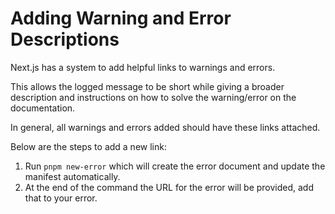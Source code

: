 # Adding Warning and Error Descriptions

Next.js has a system to add helpful links to warnings and errors.

This allows the logged message to be short while giving a broader description and instructions on how to solve the warning/error on the documentation.

In general, all warnings and errors added should have these links attached.

Below are the steps to add a new link:

1. Run `pnpm new-error` which will create the error document and update the manifest automatically.
2. At the end of the command the URL for the error will be provided, add that to your error.
